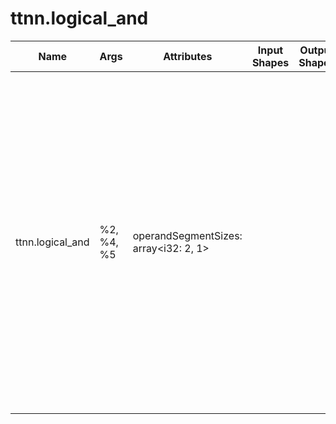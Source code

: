 # ttnn.logical_and

| Name | Args | Attributes | Input Shapes | Output Shapes | Layouts |
|------|------|------------|--------------|---------------|--------|
| ttnn.logical_and | %2, %4, %5 | operandSegmentSizes: array<i32: 2, 1> |  |  | [{'id': '#layout1', 'mapping_from': ('d0',), 'mapping_to': ('0', 'd0'), 'memory_config': (1, 1, 'tile<32x32, bf16>', 'dram')}, {'id': '#layout1', 'mapping_from': ('d0',), 'mapping_to': ('0', 'd0'), 'memory_config': (1, 1, 'tile<32x32, bf16>', 'dram')}, {'id': '#layout1', 'mapping_from': ('d0',), 'mapping_to': ('0', 'd0'), 'memory_config': (1, 1, 'tile<32x32, bf16>', 'dram')}] |
